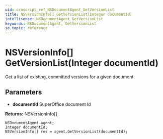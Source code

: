 ```yaml
---
uid: crmscript_ref_NSDocumentAgent_GetVersionList
title: NSVersionInfo[] GetVersionList(Integer documentId)
intellisense: NSDocumentAgent.GetVersionList
keywords: NSDocumentAgent, GetVersionList
so.topic: reference
---
```


# NSVersionInfo[] GetVersionList(Integer documentId)

Get a list of existing, committed  versions for a given document

## Parameters

* **documentId** SuperOffice document Id

**Returns:** NSVersionInfo[]

```crmscript
NSDocumentAgent agent;
Integer documentId;
NSVersionInfo[] res = agent.GetVersionList(documentId);
```

